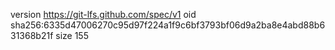 version https://git-lfs.github.com/spec/v1
oid sha256:6335d47006270c95d97f224a1f9c6bf3793bf06d9a2ba8e4abd88b631368b21f
size 155
